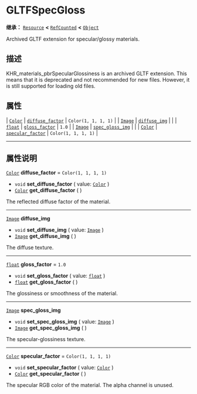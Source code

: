 <!-- ⚠ 请勿编辑本文件 ⚠ -->
<!-- 本文档使用脚本从 WeDot 引擎源码仓库生成。 -->
<!-- 生成脚本：https://github.com/WeDot-Engine/WeDot/tree/4.3/doc/tools/make_md.py； -->
<!-- 原文件：https://github.com/WeDot-Engine/WeDot/tree/4.3/modules/gltf/doc_classes/GLTFSpecGloss.xml。 -->

<div id="_class_gltfspecgloss"></div>

# GLTFSpecGloss

**继承：** [`Resource`](class_resource.md) **<** [`RefCounted`](class_refcounted.md) **<** [`Object`](class_object.md)

Archived GLTF extension for specular/glossy materials.

## 描述

KHR_materials_pbrSpecularGlossiness is an archived GLTF extension. This means that it is deprecated and not recommended for new files. However, it is still supported for loading old files.

## 属性

| [`Color`](class_color.md) | [`diffuse_factor`](#class_gltfspecgloss_property_diffuse_factor)   | ``Color(1, 1, 1, 1)`` |
| [`Image`](class_image.md) | [`diffuse_img`](#class_gltfspecgloss_property_diffuse_img)         |                       |
| [`float`](class_float.md) | [`gloss_factor`](#class_gltfspecgloss_property_gloss_factor)       | ``1.0``               |
| [`Image`](class_image.md) | [`spec_gloss_img`](#class_gltfspecgloss_property_spec_gloss_img)   |                       |
| [`Color`](class_color.md) | [`specular_factor`](#class_gltfspecgloss_property_specular_factor) | ``Color(1, 1, 1, 1)`` |

<!-- rst-class:: classref-section-separator -->

---

## 属性说明

<div id="_class_gltfspecgloss_property_diffuse_factor"></div>

[`Color`](class_color.md) **diffuse_factor** = ``Color(1, 1, 1, 1)`` <div id="class_gltfspecgloss_property_diffuse_factor"></div>

- `void` **set_diffuse_factor** ( value: [`Color`](class_color.md) )
- [`Color`](class_color.md) **get_diffuse_factor** ( )

The reflected diffuse factor of the material.

<!-- rst-class:: classref-item-separator -->

---

<div id="_class_gltfspecgloss_property_diffuse_img"></div>

[`Image`](class_image.md) **diffuse_img** <div id="class_gltfspecgloss_property_diffuse_img"></div>

- `void` **set_diffuse_img** ( value: [`Image`](class_image.md) )
- [`Image`](class_image.md) **get_diffuse_img** ( )

The diffuse texture.

<!-- rst-class:: classref-item-separator -->

---

<div id="_class_gltfspecgloss_property_gloss_factor"></div>

[`float`](class_float.md) **gloss_factor** = ``1.0`` <div id="class_gltfspecgloss_property_gloss_factor"></div>

- `void` **set_gloss_factor** ( value: [`float`](class_float.md) )
- [`float`](class_float.md) **get_gloss_factor** ( )

The glossiness or smoothness of the material.

<!-- rst-class:: classref-item-separator -->

---

<div id="_class_gltfspecgloss_property_spec_gloss_img"></div>

[`Image`](class_image.md) **spec_gloss_img** <div id="class_gltfspecgloss_property_spec_gloss_img"></div>

- `void` **set_spec_gloss_img** ( value: [`Image`](class_image.md) )
- [`Image`](class_image.md) **get_spec_gloss_img** ( )

The specular-glossiness texture.

<!-- rst-class:: classref-item-separator -->

---

<div id="_class_gltfspecgloss_property_specular_factor"></div>

[`Color`](class_color.md) **specular_factor** = ``Color(1, 1, 1, 1)`` <div id="class_gltfspecgloss_property_specular_factor"></div>

- `void` **set_specular_factor** ( value: [`Color`](class_color.md) )
- [`Color`](class_color.md) **get_specular_factor** ( )

The specular RGB color of the material. The alpha channel is unused.

[^virtual]: 本方法通常需要用户覆盖才能生效。
[^const]: 本方法无副作用，不会修改该实例的任何成员变量。
[^vararg]: 本方法除了能接受在此处描述的参数外，还能够继续接受任意数量的参数。
[^constructor]: 本方法用于构造某个类型。
[^static]: 调用本方法无需实例，可直接使用类名进行调用。
[^operator]: 本方法描述的是使用本类型作为左操作数的有效运算符。
[^bitfield]: 这个值是由下列位标志构成位掩码的整数。
[^void]: 无返回值。
